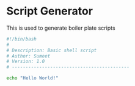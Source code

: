 # Script Generator

This is used to generate boiler plate scripts


```bash
#!/bin/bash
# 
# Description: Basic shell script
# Author: Sumeet
# Version: 1.0
# -------------------------------------------

echo "Hello World!"
```